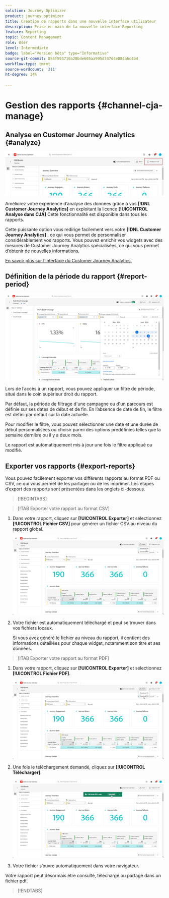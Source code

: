 ```yaml
---
solution: Journey Optimizer
product: journey optimizer
title: Création de rapports dans une nouvelle interface utilisateur
description: Prise en main de la nouvelle interface Reporting
feature: Reporting
topic: Content Management
role: User
level: Intermediate
badge: label="Version bêta" type="Informative"
source-git-commit: 854f593710a28bde605aa995d747d4e084a6c4b4
workflow-type: tm+mt
source-wordcount: '311'
ht-degree: 34%

---
```


# Gestion des rapports {#channel-cja-manage}

## Analyse en Customer Journey Analytics {#analyze}

![](assets/cja-analyze.png)

Améliorez votre expérience d’analyse des données grâce à vos **[!DNL Customer Journey Analytics]** en exploitant la licence **[!UICONTROL Analyse dans CJA]** Cette fonctionnalité est disponible dans tous les rapports.

Cette puissante option vous redirige facilement vers votre **[!DNL Customer Journey Analytics]** , ce qui vous permet de personnaliser considérablement vos rapports. Vous pouvez enrichir vos widgets avec des mesures de Customer Journey Analytics spécialisées, ce qui vous permet d’obtenir de nouvelles informations.

[En savoir plus sur l’interface du Customer Journey Analytics.](https://experienceleague.adobe.com/en/docs/analytics-platform/using/cja-overview/cja-getting-started)

## Définition de la période du rapport {#report-period}

![](assets/cja-time-period.png)

Lors de l’accès à un rapport, vous pouvez appliquer un filtre de période, situé dans le coin supérieur droit du rapport.

Par défaut, la période de filtrage d&#39;une campagne ou d&#39;un parcours est définie sur ses dates de début et de fin. En l’absence de date de fin, le filtre est défini par défaut sur la date actuelle.

Pour modifier le filtre, vous pouvez sélectionner une date et une durée de début personnalisées ou choisir parmi des options prédéfinies telles que la semaine dernière ou il y a deux mois.

Le rapport est automatiquement mis à jour une fois le filtre appliqué ou modifié.

## Exporter vos rapports {#export-reports}

Vous pouvez facilement exporter vos différents rapports au format PDF ou CSV, ce qui vous permet de les partager ou de les imprimer. Les étapes d’export des rapports sont présentées dans les onglets ci-dessous.

>[!BEGINTABS]

>[!TAB Exporter votre rapport au format CSV]

1. Dans votre rapport, cliquez sur **[!UICONTROL Exporter]** et sélectionnez **[!UICONTROL Fichier CSV]** pour générer un fichier CSV au niveau du rapport global.

   ![](assets/export_cja_csv.png)

1. Votre fichier est automatiquement téléchargé et peut se trouver dans vos fichiers locaux.

   Si vous avez généré le fichier au niveau du rapport, il contient des informations détaillées pour chaque widget, notamment son titre et ses données.

>[!TAB Exporter votre rapport au format PDF]

1. Dans votre rapport, cliquez sur **[!UICONTROL Exporter]** et sélectionnez **[!UICONTROL Fichier PDF]**.

   ![](assets/export_cja_pdf.png)

1. Une fois le téléchargement demandé, cliquez sur **[!UICONTROL Télécharger]**.

   ![](assets/export_cja_pdf_2.png)

1. Votre fichier s’ouvre automatiquement dans votre navigateur.

Votre rapport peut désormais être consulté, téléchargé ou partagé dans un fichier pdf.

>[!ENDTABS]



